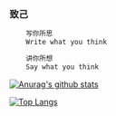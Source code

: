 ###    致己

```js
    写你所思
    Write what you think 
```
```js
    讲你所想
    Say what you think 
```

[![Anurag's github stats](https://github-readme-stats.vercel.app/api?username=Eug620&count_private=true&show_icons=true&theme=graywhite)](https://github.com/anuraghazra/github-readme-stats)

[![Top Langs](https://github-readme-stats.vercel.app/api/top-langs/?username=Eug620&layout=compact)](https://github.com/anuraghazra/github-readme-stats)
